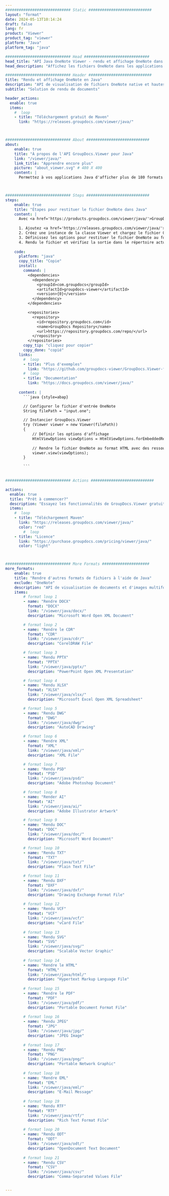 ```yaml
---
############################# Static ############################
layout: "format"
date: 2024-05-13T10:14:24
draft: false
lang: fr
product: "Viewer"
product_tag: "viewer"
platform: "Java"
platform_tag: "java"

############################# Head #############################
head_title: "API Java OneNote Viewer - rendu et affichage OneNote dans les applications Java"
head_description: "Affichez les fichiers OneNote dans les applications Java, J2EE, J2SE. Prend en charge l'affichage de plus de 180 formats de documents et de fichiers image en mode HTML, PDF ou image avec des fonctionnalités avancées pour gérer les options d'affichage des documents."

############################# Header ############################
title: "Rendu et affichage OneNote en Java" 
description: "API de visualisation de fichiers OneNote native et hautes performances pour les applications basées sur Java, J2EE et J2SE, prenant en charge un large éventail de fonctionnalités supplémentaires pour personnaliser l'apparence du format du document de sortie." 
subtitle: "Solution de rendu de documents" 

header_actions:
  enable: true
  items:
    #  loop
    - title: "Téléchargement gratuit de Maven"
      link: "https://releases.groupdocs.com/viewer/java/"



############################# About ############################
about:
    enable: true
    title: "À propos de l'API GroupDocs.Viewer pour Java"
    link: "/viewer/java/"
    link_title: "Apprendre encore plus"
    picture: "about_viewer.svg" # 480 X 400
    content: |
      Permettez à vos applications Java d'afficher plus de 180 formats de fichiers en modes HTML, PDF ou image à l'aide des API GroupDocs.Viewer pour Java sans aucun logiciel supplémentaire installé ; tels que Microsoft Office, Apache Open Office, Adobe Acrobat Reader, etc. Les développeurs peuvent facilement visualiser toutes les images et types de documents populaires, notamment Microsoft Office, OpenDocument, HTML, PDF, Archive, Diagrams, Photoshop, AutoCAD et les formats de langage de programmation dans les applications Java avec rendu rapide et de la plus haute qualité.



############################# Steps ############################
steps:
    enable: true
    title: "Étapes pour restituer le fichier OneNote dans Java" 
    content: |
      Avec <a href='https://products.groupdocs.com/viewer/java/'>GroupDocs.Viewer</a>, vous pouvez restituer OneNote au format HTML, JPEG, PNG ou PDF en quelques étapes.
      
      1. Ajoutez <a href='https://releases.groupdocs.com/viewer/java/'>GroupDocs.Viewer for Java</a> comme dépendance à votre projet. 
      2. Créez une instance de la classe Viewer et chargez le fichier OneNote avec le chemin complet.  
      3. Définissez les options pour restituer le fichier OneNote au format HTML, PNG, JPEG ou PDF. 
      4. Rendu le fichier et vérifiez la sortie dans le répertoire actuel. 
   
    code:
      platform: "java"
      copy_title: "Copie"
      install:
        command: |
          <dependencies>
            <dependency>
              <groupId>com.groupdocs</groupId>
              <artifactId>groupdocs-viewer</artifactId>
              <version>{0}</version>
            </dependency>
          </dependencies>

          <repositories>
            <repository>
              <id>repository.groupdocs.com</id>
              <name>GroupDocs Repository</name>
              <url>https://repository.groupdocs.com/repo/</url>
            </repository>
          </repositories>
        copy_tip: "cliquez pour copier"
        copy_done: "copié"
      links:
        #  loop
        - title: "Plus d'exemples"
          link: "https://github.com/groupdocs-viewer/GroupDocs.Viewer-for-Java"
        #  loop
        - title: "Documentation"
          link: "https://docs.groupdocs.com/viewer/java/"
          
      content: |
        ```java {style=abap}

        // Configurer le fichier d'entrée OneNote
        String filePath = "input.one";

        // Instancier GroupDocs.Viewer
        try (Viewer viewer = new Viewer(filePath))
        {
            // Définir les options d'affichage
            HtmlViewOptions viewOptions = HtmlViewOptions.forEmbeddedResources();
                
            // Rendre le fichier OneNote au format HTML avec des ressources intégrées
            viewer.view(viewOptions);
        }

        ```
            

############################# Actions ############################

actions:
  enable: true
  title: "Prêt à commencer?"
  description: "Essayez les fonctionnalités de GroupDocs.Viewer gratuitement ou demandez une licence"
  items:
    #  loop
    - title: "Téléchargement Maven"
      link: "https://releases.groupdocs.com/viewer/java/"
      color: "red"
        #  loop
    - title: "Licence"
      link: "https://purchase.groupdocs.com/pricing/viewer/java/"
      color: "light"



############################# More Formats #####################
more_formats:
    enable: true
    title: "Rendre d'autres formats de fichiers à l'aide de Java"
    exclude: "OneNote"
    description: "API de visualisation de documents et d'images multiformats pour Java. Affichez certains des formats de fichiers populaires ci-dessous sans aucun lecteur externe."
    items: 
        # format loop 1
        - name: "Rendre DOCX"
          format: "DOCX"
          link: "/viewer/java/docx/"
          description: "Microsoft Word Open XML Document" 

        # format loop 2
        - name: "Rendre le CDR" 
          format: "CDR"
          link: "/viewer/java/cdr/"
          description: "CorelDRAW File" 

        # format loop 3
        - name: "Rendu PPTX"
          format: "PPTX"
          link: "/viewer/java/pptx/"
          description: "PowerPoint Open XML Presentation" 

        # format loop 4
        - name: "Rendu XLSX"
          format: "XLSX"
          link: "/viewer/java/xlsx/"
          description: "Microsoft Excel Open XML Spreadsheet" 

        # format loop 5
        - name: "Rendu DWG"
          format: "DWG"
          link: "/viewer/java/dwg/"
          description: "AutoCAD Drawing"

        # format loop 6
        - name: "Rendre XML"
          format: "XML"
          link: "/viewer/java/xml/"
          description: "XML File"

        # format loop 7
        - name: "Rendu PSD"
          format: "PSD"
          link: "/viewer/java/psd/"
          description: "Adobe Photoshop Document"

        # format loop 8
        - name: "Render AI"
          format: "AI"
          link: "/viewer/java/ai/"
          description: "Adobe Illustrator Artwork"

        # format loop 9
        - name: "Rendu DOC"
          format: "DOC"
          link: "/viewer/java/doc/"
          description: "Microsoft Word Document" 

        # format loop 10
        - name: "Rendu TXT" 
          format: "TXT"
          link: "/viewer/java/txt/"
          description: "Plain Text File" 

        # format loop 11
        - name: "Rendu DXF" 
          format: "DXF"
          link: "/viewer/java/dxf/"
          description: "Drawing Exchange Format File"  
          
        # format loop 12
        - name: "Rendu VCF"
          format: "VCF"
          link: "/viewer/java/vcf/"
          description: "vCard File"  
              
        # format loop 13
        - name: "Rendu SVG"
          format: "SVG"
          link: "/viewer/java/svg/"
          description: "Scalable Vector Graphic" 
          
        # format loop 14
        - name: "Rendre le HTML"
          format: "HTML"
          link: "/viewer/java/html/"
          description: "Hypertext Markup Language File" 
          
        # format loop 15
        - name: "Rendre le PDF"
          format: "PDF"
          link: "/viewer/java/pdf/"
          description: "Portable Document Format File"
          
        # format loop 16
        - name: "Rendu JPEG"
          format: "JPG"
          link: "/viewer/java/jpg/"
          description: "JPEG Image"
          
        # format loop 17
        - name: "Rendu PNG"
          format: "PNG"
          link: "/viewer/java/png/"
          description: "Portable Network Graphic" 
          
        # format loop 18
        - name: "Rendre EML"
          format: "EML"
          link: "/viewer/java/eml/"
          description: "E-Mail Message" 
          
        # format loop 19
        - name: "Rendu RTF"
          format: "RTF"
          link: "/viewer/java/rtf/"
          description: "Rich Text Format File" 
          
        # format loop 20
        - name: "Rendu ODT"
          format: "ODT"
          link: "/viewer/java/odt/"
          description: "OpenDocument Text Document" 
          
        # format loop 21
        - name: "Rendu CSV"
          format: "CSV"
          link: "/viewer/java/csv/"
          description: "Comma-Separated Values File" 


---
```

